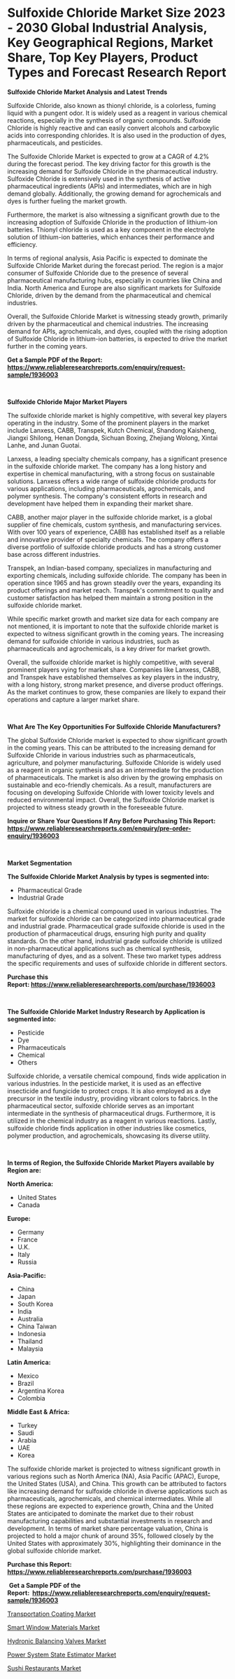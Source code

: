 <p><h1>Sulfoxide Chloride Market Size 2023 - 2030 Global Industrial Analysis, Key Geographical Regions, Market Share, Top Key Players, Product Types and Forecast Research Report</h1></p><p><strong>Sulfoxide Chloride Market Analysis and Latest Trends</strong></p>
<p><p>Sulfoxide Chloride, also known as thionyl chloride, is a colorless, fuming liquid with a pungent odor. It is widely used as a reagent in various chemical reactions, especially in the synthesis of organic compounds. Sulfoxide Chloride is highly reactive and can easily convert alcohols and carboxylic acids into corresponding chlorides. It is also used in the production of dyes, pharmaceuticals, and pesticides.</p><p>The Sulfoxide Chloride Market is expected to grow at a CAGR of 4.2% during the forecast period. The key driving factor for this growth is the increasing demand for Sulfoxide Chloride in the pharmaceutical industry. Sulfoxide Chloride is extensively used in the synthesis of active pharmaceutical ingredients (APIs) and intermediates, which are in high demand globally. Additionally, the growing demand for agrochemicals and dyes is further fueling the market growth.</p><p>Furthermore, the market is also witnessing a significant growth due to the increasing adoption of Sulfoxide Chloride in the production of lithium-ion batteries. Thionyl chloride is used as a key component in the electrolyte solution of lithium-ion batteries, which enhances their performance and efficiency.</p><p>In terms of regional analysis, Asia Pacific is expected to dominate the Sulfoxide Chloride Market during the forecast period. The region is a major consumer of Sulfoxide Chloride due to the presence of several pharmaceutical manufacturing hubs, especially in countries like China and India. North America and Europe are also significant markets for Sulfoxide Chloride, driven by the demand from the pharmaceutical and chemical industries.</p><p>Overall, the Sulfoxide Chloride Market is witnessing steady growth, primarily driven by the pharmaceutical and chemical industries. The increasing demand for APIs, agrochemicals, and dyes, coupled with the rising adoption of Sulfoxide Chloride in lithium-ion batteries, is expected to drive the market further in the coming years.</p></p>
<p><strong>Get a Sample PDF of the Report:&nbsp; <a href="https://www.reliableresearchreports.com/enquiry/request-sample/1936003">https://www.reliableresearchreports.com/enquiry/request-sample/1936003</a></strong></p>
<p>&nbsp;</p>
<p><strong>Sulfoxide Chloride Major Market Players</strong></p>
<p><p>The sulfoxide chloride market is highly competitive, with several key players operating in the industry. Some of the prominent players in the market include Lanxess, CABB, Transpek, Kutch Chemical, Shandong Kaisheng, Jiangxi Shilong, Henan Dongda, Sichuan Boxing, Zhejiang Wolong, Xintai Lanhe, and Junan Guotai.</p><p>Lanxess, a leading specialty chemicals company, has a significant presence in the sulfoxide chloride market. The company has a long history and expertise in chemical manufacturing, with a strong focus on sustainable solutions. Lanxess offers a wide range of sulfoxide chloride products for various applications, including pharmaceuticals, agrochemicals, and polymer synthesis. The company's consistent efforts in research and development have helped them in expanding their market share.</p><p>CABB, another major player in the sulfoxide chloride market, is a global supplier of fine chemicals, custom synthesis, and manufacturing services. With over 100 years of experience, CABB has established itself as a reliable and innovative provider of specialty chemicals. The company offers a diverse portfolio of sulfoxide chloride products and has a strong customer base across different industries.</p><p>Transpek, an Indian-based company, specializes in manufacturing and exporting chemicals, including sulfoxide chloride. The company has been in operation since 1965 and has grown steadily over the years, expanding its product offerings and market reach. Transpek's commitment to quality and customer satisfaction has helped them maintain a strong position in the sulfoxide chloride market.</p><p>While specific market growth and market size data for each company are not mentioned, it is important to note that the sulfoxide chloride market is expected to witness significant growth in the coming years. The increasing demand for sulfoxide chloride in various industries, such as pharmaceuticals and agrochemicals, is a key driver for market growth.</p><p>Overall, the sulfoxide chloride market is highly competitive, with several prominent players vying for market share. Companies like Lanxess, CABB, and Transpek have established themselves as key players in the industry, with a long history, strong market presence, and diverse product offerings. As the market continues to grow, these companies are likely to expand their operations and capture a larger market share.</p></p>
<p>&nbsp;</p>
<p><strong>What Are The Key Opportunities For Sulfoxide Chloride Manufacturers?</strong></p>
<p><p>The global Sulfoxide Chloride market is expected to show significant growth in the coming years. This can be attributed to the increasing demand for Sulfoxide Chloride in various industries such as pharmaceuticals, agriculture, and polymer manufacturing. Sulfoxide Chloride is widely used as a reagent in organic synthesis and as an intermediate for the production of pharmaceuticals. The market is also driven by the growing emphasis on sustainable and eco-friendly chemicals. As a result, manufacturers are focusing on developing Sulfoxide Chloride with lower toxicity levels and reduced environmental impact. Overall, the Sulfoxide Chloride market is projected to witness steady growth in the foreseeable future.</p></p>
<p><strong>Inquire or Share Your Questions If Any Before Purchasing This Report: <a href="https://www.reliableresearchreports.com/enquiry/pre-order-enquiry/1936003">https://www.reliableresearchreports.com/enquiry/pre-order-enquiry/1936003</a></strong></p>
<p>&nbsp;</p>
<p><strong>Market Segmentation</strong></p>
<p><strong>The Sulfoxide Chloride Market Analysis by types is segmented into:</strong></p>
<p><ul><li>Pharmaceutical Grade</li><li>Industrial Grade</li></ul></p>
<p><p>Sulfoxide chloride is a chemical compound used in various industries. The market for sulfoxide chloride can be categorized into pharmaceutical grade and industrial grade. Pharmaceutical grade sulfoxide chloride is used in the production of pharmaceutical drugs, ensuring high purity and quality standards. On the other hand, industrial grade sulfoxide chloride is utilized in non-pharmaceutical applications such as chemical synthesis, manufacturing of dyes, and as a solvent. These two market types address the specific requirements and uses of sulfoxide chloride in different sectors.</p></p>
<p><strong>Purchase this Report:&nbsp;<a href="https://www.reliableresearchreports.com/purchase/1936003">https://www.reliableresearchreports.com/purchase/1936003</a></strong></p>
<p>&nbsp;</p>
<p><strong>The Sulfoxide Chloride Market Industry Research by Application is segmented into:</strong></p>
<p><ul><li>Pesticide</li><li>Dye</li><li>Pharmaceuticals</li><li>Chemical</li><li>Others</li></ul></p>
<p><p>Sulfoxide chloride, a versatile chemical compound, finds wide application in various industries. In the pesticide market, it is used as an effective insecticide and fungicide to protect crops. It is also employed as a dye precursor in the textile industry, providing vibrant colors to fabrics. In the pharmaceutical sector, sulfoxide chloride serves as an important intermediate in the synthesis of pharmaceutical drugs. Furthermore, it is utilized in the chemical industry as a reagent in various reactions. Lastly, sulfoxide chloride finds application in other industries like cosmetics, polymer production, and agrochemicals, showcasing its diverse utility.</p></p>
<p>&nbsp;</p>
<p><strong>In terms of Region, the Sulfoxide Chloride Market Players available by Region are:</strong></p>
<p>
    <p> <strong> North America: </strong>
        <ul>
            <li>United States</li>
            <li>Canada</li>
        </ul>
        </p> 
    <p> <strong> Europe: </strong>
        <ul>
            <li>Germany</li>
            <li>France</li>
            <li>U.K.</li>
            <li>Italy</li>
            <li>Russia</li>
        </ul>
        </p> 
    <p> <strong> Asia-Pacific: </strong>
        <ul>
            <li>China</li>
            <li>Japan</li>
            <li>South Korea</li>
            <li>India</li>
            <li>Australia</li>
            <li>China Taiwan</li>
            <li>Indonesia</li>
            <li>Thailand</li>
            <li>Malaysia</li>
        </ul>
        </p> 
    <p> <strong> Latin America: </strong>
        <ul>
            <li>Mexico</li>
            <li>Brazil</li>
            <li>Argentina Korea</li>
            <li>Colombia</li>
        </ul>
        </p> 
    <p> <strong> Middle East & Africa: </strong>
        <ul>
            <li>Turkey</li>
            <li>Saudi</li>
            <li>Arabia</li>
            <li>UAE</li>
            <li>Korea</li>
        </ul>
    </p>
    </p>
<p><p>The sulfoxide chloride market is projected to witness significant growth in various regions such as North America (NA), Asia Pacific (APAC), Europe, the United States (USA), and China. This growth can be attributed to factors like increasing demand for sulfoxide chloride in diverse applications such as pharmaceuticals, agrochemicals, and chemical intermediates. While all these regions are expected to experience growth, China and the United States are anticipated to dominate the market due to their robust manufacturing capabilities and substantial investments in research and development. In terms of market share percentage valuation, China is projected to hold a major chunk of around 35%, followed closely by the United States with approximately 30%, highlighting their dominance in the global sulfoxide chloride market.</p></p>
<p><strong>Purchase this Report: <a href="https://www.reliableresearchreports.com/purchase/1936003">https://www.reliableresearchreports.com/purchase/1936003</a></strong></p>
<p>&nbsp;<strong>Get a Sample PDF of the Report:&nbsp;&nbsp;<a href="https://www.reliableresearchreports.com/enquiry/request-sample/1936003">https://www.reliableresearchreports.com/enquiry/request-sample/1936003</a></strong></p>
<p><strong></strong></p>
<p><p><a href="https://github.com/jonneygiverf/Market-Research-Report-List-1/blob/main/transportation-coating-market.md">Transportation Coating Market</a></p><p><a href="https://github.com/dziulagalemab/Market-Research-Report-List-1/blob/main/smart-window-materials-market.md">Smart Window Materials Market</a></p><p><a href="https://medium.com/@piercehoppe2023/hydronic-balancing-valves-market-trends-and-market-analysis-forecasted-for-period-2023-2030-560948e62e24">Hydronic Balancing Valves Market</a></p><p><a href="https://medium.com/@sanjubabarp23/power-system-state-estimator-market-size-reveals-the-best-marketing-channels-in-global-industry-541e4f79ee79">Power System State Estimator Market</a></p><p><a href="https://medium.com/@timothychapman46/sushi-restaurants-market-research-report-its-history-and-forecast-2023-to-2030-25b6f36320bf">Sushi Restaurants Market</a></p></p>